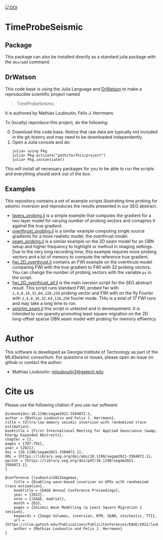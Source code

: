 [![DOI](https://zenodo.org/badge/346371878.svg)](https://zenodo.org/badge/latestdoi/346371878)

# TimeProbeSeismic

## Package

This package can also be installed directly as a standard julia package with the `dev/add` command.

## DrWatson

This code base is using the Julia Language and [DrWatson](https://juliadynamics.github.io/DrWatson.jl/stable/)
to make a reproducible scientific project named
> TimeProbeSeismic

It is authored by Mathias Louboutin, Felix J. Herrmann.

To (locally) reproduce this project, do the following:

0. Download this code base. Notice that raw data are typically not included in the
   git-history and may need to be downloaded independently.
1. Open a Julia console and do:
   ```
   julia> using Pkg
   julia> Pkg.activate("path/to/this/project")
   julia> Pkg.instantiate()
   ```

This will install all necessary packages for you to be able to run the scripts and
everything should work out of the box.

## Examples

This repository contains a set of example scripts illustrating time probing for seismic inversion and reproduces the results presented in our SEG abstract.

- [layers_probing.jl](https://github.com/slimgroup/TimeProbeSeismic/blob/master/scripts/layers_probing.jl) is a simple example that computes the gradient for a two layer model for varying number of probing vectors and comapres it against the true gradient.
- [overthrust_probing.jl](https://github.com/slimgroup/TimeProbeSeismic/blob/master/scripts/overthrust_probing.jl) is a similar example computing single source gradients for a more realistic model, the overthrust model.
- [seam_probing.jl](https://github.com/slimgroup/TimeProbeSeismic/blob/master/scripts/seam_probing.jl) is a similar example on the 2D seam model for an OBN setup and higher frequency to highlight or method in imaging settings. Due to the very long recording time, this example requires more probing vectors and a lot of memory to compute the reference true gradient.
- [fwi_2D_overthrust.jl](https://github.com/slimgroup/TimeProbeSeismic/blob/master/scripts/fwi_2D_overthrust.jl) contains an FWI example on the overthrust model comparing FWI with the true gradient to FWI with 32 probing vectors. You can change the number of probing vectors with the variable `ps` in the script.
- [fwi_2D_overthrust_all.jl](https://github.com/slimgroup/TimeProbeSeismic/blob/master/scripts/fwi_2D_overthrust_all.jl) is the main iversion script for the SEG abstract result. This script runs standard FWI, probed fwi with `2,4,8,16,32,64,128,256` probing vector and FWI with on the fly Fourier with `2,4,8,16,32,64,128,256` fourier mode. THis is a total of 17 FWI runs and may take a long time to run.
- [splsrtm_seam.jl](https://github.com/slimgroup/TimeProbeSeismic/blob/master/scripts/splsrtm_seam.jl) this script is untested and in developement. It is intended to run sparsity promoting least square migration on the 2D long-offset sparse OBN seam model with probing for memory effiientcy.


# Author

This software is develloped as Georgia Institute of Technology as part of the ML4Seismic consortium. For questions or issues, please open an issue on github or contact the author:

- Mathias Louboutin: mlouboutin3@gatech.edu

# Cite us

Please use the following citation if you use our software:

```
@inbook{doi:10.1190/segam2021-3584072.1,
author = {Mathias Louboutin and Felix J. Herrmann},
title = {Ultra-low memory seismic inversion with randomized trace estimation},
booktitle = {First International Meeting for Applied Geoscience \&amp; Energy Expanded Abstracts},
chapter = {},
pages = {787-791},
year = {2021},
doi = {10.1190/segam2021-3584072.1},
URL = {https://library.seg.org/doi/abs/10.1190/segam2021-3584072.1},
eprint = {https://library.seg.org/doi/pdf/10.1190/segam2021-3584072.1},
}

@conference {louboutin2022eageewi,
	title = {Enabling wave-based inversion on GPUs with randomized trace estimation},
	booktitle = {EAGE Annual Conference Proceedings},
	year = {2022},
	note = {(EAGE, madrid)},
	month = {03},
	pages = {Seismic Wave Modelling \& Least Square Migration 2 session},
	keywords = {Image Volumes, inversion, RTM, SEAM, stochastic, TTI},
	url = {https://slim.gatech.edu/Publications/Public/Conferences/EAGE/2022/louboutin2022eageewi/louboutinp.html},
	author = {Mathias Louboutin and Felix J. Herrmann}
}
```
